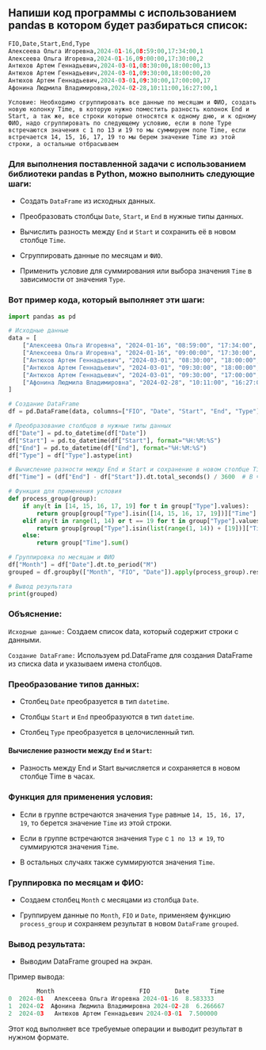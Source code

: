 ## Напиши код программы c использованием pandas в котором будет разбираться список: 
```python
FIO,Date,Start,End,Type
Алексеева Ольга Игоревна,2024-01-16,08:59:00,17:34:00,1
Алексеева Ольга Игоревна,2024-01-16,09:00:00,17:30:00,2
Антюхов Артем Геннадьевич,2024-03-01,08:30:00,18:00:00,13
Антюхов Артем Геннадьевич,2024-03-01,09:30:00,18:00:00,20
Антюхов Артем Геннадьевич,2024-03-01,09:30:00,17:00:00,17
Афонина Людмила Владимировна,2024-02-28,10:11:00,16:27:00,1
```

`Условие: Необходимо сгруппировать все данные по месяцам и ФИО, создать новую колонку Time, в которую нужно поместить разность колонок End и Start, а так же, все строки которые относятся к одному дню, и к одному ФИО, надо сгруппировать по следующему условию, если в поле Type встречаются значения с 1 по 13 и 19 то мы суммируем поле Time, если встречается 14, 15, 16, 17, 19 то мы берем значение Time из этой строки, а остальные отбрасываем`

### Для выполнения поставленной задачи с использованием библиотеки pandas в Python, можно выполнить следующие шаги:

- Создать `DataFrame` из исходных данных.

- Преобразовать столбцы `Date`, `Start`, и `End` в нужные типы данных.

- Вычислить разность между `End` и `Start` и сохранить её в новом столбце `Time`.

- Сгруппировать данные по месяцам и `ФИО`.

- Применить условие для суммирования или выбора значения `Time` в зависимости от значения `Type`.

### Вот пример кода, который выполняет эти шаги:

```python
import pandas as pd

# Исходные данные
data = [
    ["Алексеева Ольга Игоревна", "2024-01-16", "08:59:00", "17:34:00", "1"],
    ["Алексеева Ольга Игоревна", "2024-01-16", "09:00:00", "17:30:00", "2"],
    ["Антюхов Артем Геннадьевич", "2024-03-01", "08:30:00", "18:00:00", "13"],
    ["Антюхов Артем Геннадьевич", "2024-03-01", "09:30:00", "18:00:00", "20"],
    ["Антюхов Артем Геннадьевич", "2024-03-01", "09:30:00", "17:00:00", "17"],
    ["Афонина Людмила Владимировна", "2024-02-28", "10:11:00", "16:27:00", "1"]
]

# Создание DataFrame
df = pd.DataFrame(data, columns=["FIO", "Date", "Start", "End", "Type"])

# Преобразование столбцов в нужные типы данных
df["Date"] = pd.to_datetime(df["Date"])
df["Start"] = pd.to_datetime(df["Start"], format="%H:%M:%S")
df["End"] = pd.to_datetime(df["End"], format="%H:%M:%S")
df["Type"] = df["Type"].astype(int)

# Вычисление разности между End и Start и сохранение в новом столбце Time
df["Time"] = (df["End"] - df["Start"]).dt.total_seconds() / 3600  # В часах

# Функция для применения условия
def process_group(group):
    if any(t in [14, 15, 16, 17, 19] for t in group["Type"].values):
        return group[group["Type"].isin([14, 15, 16, 17, 19])]["Time"].values[0]
    elif any(t in range(1, 14) or t == 19 for t in group["Type"].values):
        return group[group["Type"].isin(list(range(1, 14)) + [19])]["Time"].sum()
    else:
        return group["Time"].sum()

# Группировка по месяцам и ФИО
df["Month"] = df["Date"].dt.to_period("M")
grouped = df.groupby(["Month", "FIO", "Date"]).apply(process_group).reset_index(name="Time")

# Вывод результата
print(grouped)
```

### Объяснение:
`Исходные данные:` Создаем список data, который содержит строки с данными.

`Создание DataFrame:` Используем pd.DataFrame для создания DataFrame из списка data и указываем имена столбцов.

### Преобразование типов данных:

- Столбец `Date` преобразуется в тип `datetime`.

- Столбцы `Start` и `End` преобразуются в тип `datetime`.

- Столбец `Type` преобразуется в целочисленный тип.

#### Вычисление разности между `End` и `Start`:

- Разность между End и Start вычисляется и сохраняется в новом столбце Time в часах.

### Функция для применения условия:

- Если в группе встречаются значения `Type` равные `14, 15, 16, 17, 19`, то берется значение `Time` из этой строки.

- Если в группе встречаются значения `Type` с `1 по 13 и 19`, то суммируются значения `Time`.

- В остальных случаях также суммируются значения `Time`.

### Группировка по месяцам и ФИО:

- Создаем столбец `Month` с месяцами из столбца `Date`.

- Группируем данные по `Month`, `FIO` и `Date`, применяем функцию `process_group` и сохраняем результат в новом `DataFrame` `grouped`.

### Вывод результата: 
- Выводим DataFrame grouped на экран.

Пример вывода:
```python
        Month                        FIO       Date      Time
0  2024-01   Алексеева Ольга Игоревна 2024-01-16  8.583333
1  2024-02  Афонина Людмила Владимировна 2024-02-28  6.266667
2  2024-03   Антюхов Артем Геннадьевич 2024-03-01  7.500000
```

Этот код выполняет все требуемые операции и выводит результат в нужном формате.